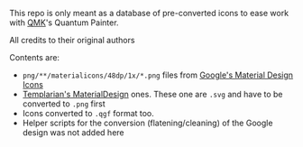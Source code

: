 This repo is only meant as a database of pre-converted icons to ease work with [QMK](https://github.com/qmk/qmk_firmware)'s Quantum Painter.

All credits to their original authors

Contents are:
 - `png/**/materialicons/48dp/1x/*.png` files from [Google's Material Design Icons](https://github.com/google/material-design-icons)
 - [Templarian's MaterialDesign](https://github.com/Templarian/MaterialDesign) ones. These one are `.svg` and have to be converted to `.png` first
 - Icons converted to `.qgf` format too.
 - Helper scripts for the conversion (flatening/cleaning) of the Google design was not added here